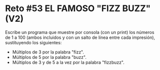 <!-- trunk-ignore-all(prettier) -->
# Reto #53 EL FAMOSO "FIZZ BUZZ" (V2)

Escribe un programa que muestre por consola (con un print) los números de 1 a 100 (ambos incluidos y con un salto de línea entre  cada impresión), sustituyendo los siguientes:

* Múltiplos de 3 por la palabra "fizz".
* Múltiplos de 5 por la palabra "buzz".
* Múltiplos de 3 y de 5 a la vez por la palabra "fizzbuzz".
